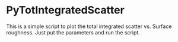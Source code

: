# PyTotIntegratedScatter
This is a simple script to plot the total integrated scatter vs. Surface roughness.
Just put the parameters and run the script.
